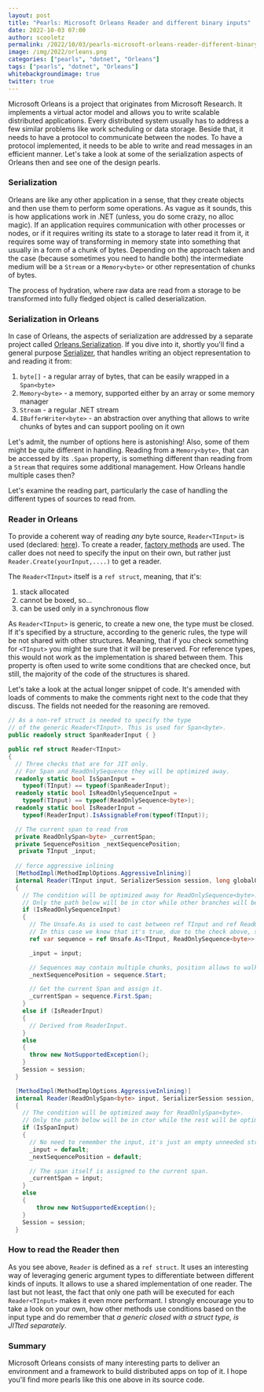 ```yaml
---
layout: post
title: "Pearls: Microsoft Orleans Reader and different binary inputs"
date: 2022-10-03 07:00
author: scooletz
permalink: /2022/10/03/pearls-microsoft-orleans-reader-different-binary-inputs
image: /img/2022/orleans.png
categories: ["pearls", "dotnet", "Orleans"]
tags: ["pearls", "dotnet", "Orleans"]
whitebackgroundimage: true
twitter: true
---
```


Microsoft Orleans is a project that originates from Microsoft Research. It implements a virtual actor model and allows you to write scalable distributed applications. Every distributed system usually has to address a few similar problems like work scheduling or data storage. Beside that, it needs to have a protocol to communicate between the nodes. To have a protocol implemented, it needs to be able to write and read messages in an efficient manner. Let's take a look at some of the serialization aspects of Orleans then and see one of the design pearls.

### Serialization

Orleans are like any other application in a sense, that they create objects and then use them to perform some operations. As vague as it sounds, this is how applications work in .NET (unless, you do some crazy, no alloc magic). If an application requires communication with other processes or nodes, or if it requires writing its state to a storage to later read it from it, it requires some way of transforming in memory state into something that usually in a form of a chunk of bytes. Depending on the approach taken and the case (because sometimes you need to handle both) the intermediate medium will be a `Stream` or a `Memory<byte>` or other representation of chunks of bytes.

The process of hydration, where raw data are read from a storage to be transformed into fully fledged object is called deserialization.

### Serialization in Orleans

In case of Orleans, the aspects of serialization are addressed by a separate project called [Orleans.Serialization](https://github.com/dotnet/orleans/tree/main/src/Orleans.Serialization). If you dive into it, shortly you'll find a general purpose [Serializer](https://github.com/dotnet/orleans/blob/main/src/Orleans.Serialization/Serializer.cs), that handles writing an object representation to and reading it from:

1. `byte[]` - a regular array of bytes, that can be easily wrapped in a `Span<byte>`
1. `Memory<byte>` - a memory, supported either by an array or some memory manager
1. `Stream` - a regular .NET stream
1. `IBufferWriter<byte>` - an abstraction over anything that allows to write chunks of bytes and can support pooling on it own

Let's admit, the number of options here is astonishing! Also, some of them might be quite different in handling. Reading from a `Memory<byte>`, that can be accessed by its `.Span` property, is something different than reading from a `Stream` that requires some additional management. How Orleans handle multiple cases then?

Let's examine the reading part, particularly the case of handling the different types of sources to read from.

### Reader in Orleans

To provide a coherent way of reading _any_ byte source, `Reader<TInput>` is used (declared: [here](https://github.com/dotnet/orleans/blob/cb9faf3532e9efb69e468caa8c791a4c9324d785/src/Orleans.Serialization/Buffers/Reader.cs#L266)). To create a reader, [factory methods](https://github.com/dotnet/orleans/blob/cb9faf3532e9efb69e468caa8c791a4c9324d785/src/Orleans.Serialization/Buffers/Reader.cs#L207-L252) are used. The caller does not need to specify the input on their own, but rather just `Reader.Create(yourInput,....)` to get a reader.

The `Reader<TInput>` itself is a `ref struct`, meaning, that it's:

1. stack allocated
1. cannot be boxed, so...
1. can be used only in a synchronous flow

As `Reader<TInput>` is generic, to create a new one, the type must be closed. If it's specified by a structure, according to the generic rules, the type will be not shared with other structures. Meaning, that if you check something for `<TInput>` you might be sure that it will be preserved. For reference types, this would not work as the implementation is shared between them. This property is often used to write some conditions that are checked once, but still, the majority of the code of the structures is shared.

Let's take a look at the actual longer snippet of code. It's amended with loads of comments to make the comments right next to the code that they discuss. The fields not needed for the reasoning are removed.

```csharp
// As a non-ref struct is needed to specify the type 
// of the generic Reader<TInput>. This is used for Span<byte>.
public readonly struct SpanReaderInput { }

public ref struct Reader<TInput>
{
  // Three checks that are for JIT only.
  // For Span and ReadOnlySequence they will be optimized away.
  readonly static bool IsSpanInput = 
    typeof(TInput) == typeof(SpanReaderInput);
  readonly static bool IsReadOnlySequenceInput = 
    typeof(TInput) == typeof(ReadOnlySequence<byte>);
  readonly static bool IsReaderInput = 
    typeof(ReaderInput).IsAssignableFrom(typeof(TInput));

  // The current span to read from
  private ReadOnlySpan<byte> _currentSpan;
  private SequencePosition _nextSequencePosition;
   private TInput _input;
        
  // force aggressive inlining
  [MethodImpl(MethodImplOptions.AggressiveInlining)]
  internal Reader(TInput input, SerializerSession session, long globalOffset)
  {
    // The condition will be optimized away for ReadOnlySequence<byte>.
    // Only the path below will be in ctor while other branches will be optimized away.
    if (IsReadOnlySequenceInput)
    {
      // The Unsafe.As is used to cast between ref TInput and ref ReadOnlySequence<byte>.
      // In this case we know that it's true, due to the check above, so it's safe do it.
      ref var sequence = ref Unsafe.As<TInput, ReadOnlySequence<byte>>(ref input);

      _input = input;

      // Sequences may contain multiple chunks, position allows to walk through them.
      _nextSequencePosition = sequence.Start;

      // Get the current Span and assign it.
      _currentSpan = sequence.First.Span;
    }
    else if (IsReaderInput)
    {
      // Derived from ReaderInput.
    }
    else
    {
      throw new NotSupportedException();
    }
    Session = session;
  }

  [MethodImpl(MethodImplOptions.AggressiveInlining)]
  internal Reader(ReadOnlySpan<byte> input, SerializerSession session, long globalOffset)
  {
    // The condition will be optimized away for ReadOnlySpan<byte>.
    // Only the path below will be in ctor while the rest will be optimized away.
    if (IsSpanInput)
    {
      // No need to remember the input, it's just an empty unneeded struct.
      _input = default;
      _nextSequencePosition = default;

      // The span itself is assigned to the current span.
      _currentSpan = input; 
    }
    else
    {
        throw new NotSupportedException();
    }
    Session = session;
  }
```

### How to read the Reader then

As you see above, `Reader` is defined as a `ref struct`. It uses an interesting way of leveraging generic argument types to differentiate between different kinds of inputs. It allows to use a shared implementation of one reader. The last but not least, the fact that only one path will be executed for each `Reader<TInput>` makes it even more performant. I strongly encourage you to take a look on your own, how other methods use conditions based on the input type and do remember that _a generic closed with a struct type, is JITted separately_.

### Summary

Microsoft Orleans consists of many interesting parts to deliver an environment and a framework to build distributed apps on top of it. I hope you'll find more pearls like this one above in its source code.